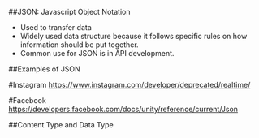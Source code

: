 ##JSON: Javascript Object Notation

* Used to transfer data
* Widely used data structure because it follows specific rules on how information should be put together.
* Common use for JSON is in API development.


##Examples of JSON

#Instagram
https://www.instagram.com/developer/deprecated/realtime/

#Facebook
https://developers.facebook.com/docs/unity/reference/current/Json

##Content Type and Data Type
